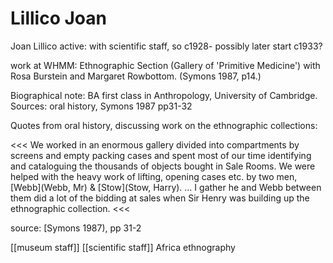 



# Lillico Joan


Joan Lillico
active: with scientific staff, so c1928- possibly later start c1933?

work at WHMM: Ethnographic Section (Gallery of 'Primitive Medicine') with Rosa Burstein and Margaret Rowbottom. (Symons 1987, p14.)

Biographical note: BA first class in Anthropology, University of Cambridge.
Sources: oral history, Symons 1987 pp31-32

Quotes from oral history, discussing work on the ethnographic collections:


<<<
We worked in an enormous gallery divided into compartments by screens and empty packing cases and spent most of our time identifying and cataloguing the thousands of objects bought in Sale Rooms. We were helped with the heavy work of lifting, opening cases etc. by two men, [Webb](Webb, Mr) & [Stow](Stow, Harry).  … I gather he and Webb between them did a lot of the bidding at sales when Sir Henry was building up the ethnographic collection.
<<<

source: [Symons 1987), pp 31-2

[[museum staff]] [[scientific staff]] Africa ethnography